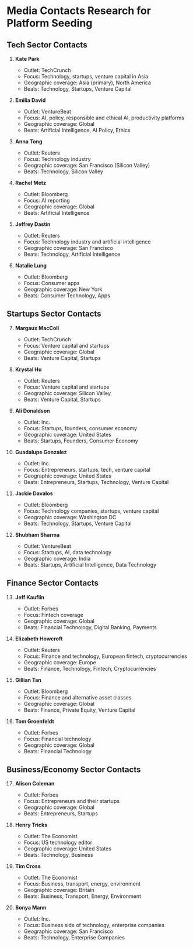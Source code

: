 # Media Contacts Research for Platform Seeding

## Tech Sector Contacts

1. **Kate Park**
   - Outlet: TechCrunch
   - Focus: Technology, startups, venture capital in Asia
   - Geographic coverage: Asia (primary), North America
   - Beats: Technology, Startups, Venture Capital

2. **Emilia David**
   - Outlet: VentureBeat
   - Focus: AI, policy, responsible and ethical AI, productivity platforms
   - Geographic coverage: Global
   - Beats: Artificial Intelligence, AI Policy, Ethics

3. **Anna Tong**
   - Outlet: Reuters
   - Focus: Technology industry
   - Geographic coverage: San Francisco (Silicon Valley)
   - Beats: Technology, Silicon Valley

4. **Rachel Metz**
   - Outlet: Bloomberg
   - Focus: AI reporting
   - Geographic coverage: Global
   - Beats: Artificial Intelligence

5. **Jeffrey Dastin**
   - Outlet: Reuters
   - Focus: Technology industry and artificial intelligence
   - Geographic coverage: San Francisco
   - Beats: Technology, Artificial Intelligence

6. **Natalie Lung**
   - Outlet: Bloomberg
   - Focus: Consumer apps
   - Geographic coverage: New York
   - Beats: Consumer Technology, Apps

## Startups Sector Contacts

7. **Margaux MacColl**
   - Outlet: TechCrunch
   - Focus: Venture capital and startups
   - Geographic coverage: Global
   - Beats: Venture Capital, Startups

8. **Krystal Hu**
   - Outlet: Reuters
   - Focus: Venture capital and startups
   - Geographic coverage: Silicon Valley
   - Beats: Venture Capital, Startups

9. **Ali Donaldson**
   - Outlet: Inc.
   - Focus: Startups, founders, consumer economy
   - Geographic coverage: United States
   - Beats: Startups, Founders, Consumer Economy

10. **Guadalupe Gonzalez**
    - Outlet: Inc.
    - Focus: Entrepreneurs, startups, tech, venture capital
    - Geographic coverage: United States
    - Beats: Entrepreneurs, Startups, Technology, Venture Capital

11. **Jackie Davalos**
    - Outlet: Bloomberg
    - Focus: Technology companies, startups, venture capital
    - Geographic coverage: Washington DC
    - Beats: Technology, Startups, Venture Capital

12. **Shubham Sharma**
    - Outlet: VentureBeat
    - Focus: Startups, AI, data technology
    - Geographic coverage: India
    - Beats: Startups, Artificial Intelligence, Data Technology

## Finance Sector Contacts

13. **Jeff Kauflin**
    - Outlet: Forbes
    - Focus: Fintech coverage
    - Geographic coverage: Global
    - Beats: Financial Technology, Digital Banking, Payments

14. **Elizabeth Howcroft**
    - Outlet: Reuters
    - Focus: Finance and technology, European fintech, cryptocurrencies
    - Geographic coverage: Europe
    - Beats: Finance, Technology, Fintech, Cryptocurrencies

15. **Gillian Tan**
    - Outlet: Bloomberg
    - Focus: Finance and alternative asset classes
    - Geographic coverage: Global
    - Beats: Finance, Private Equity, Venture Capital

16. **Tom Groenfeldt**
    - Outlet: Forbes
    - Focus: Financial technology
    - Geographic coverage: Global
    - Beats: Financial Technology

## Business/Economy Sector Contacts

17. **Alison Coleman**
    - Outlet: Forbes
    - Focus: Entrepreneurs and their startups
    - Geographic coverage: Global
    - Beats: Entrepreneurs, Startups

18. **Henry Tricks**
    - Outlet: The Economist
    - Focus: US technology editor
    - Geographic coverage: United States
    - Beats: Technology, Business

19. **Tim Cross**
    - Outlet: The Economist
    - Focus: Business, transport, energy, environment
    - Geographic coverage: Britain
    - Beats: Business, Transport, Energy, Environment

20. **Sonya Mann**
    - Outlet: Inc.
    - Focus: Business side of technology, enterprise companies
    - Geographic coverage: San Francisco
    - Beats: Technology, Enterprise Companies